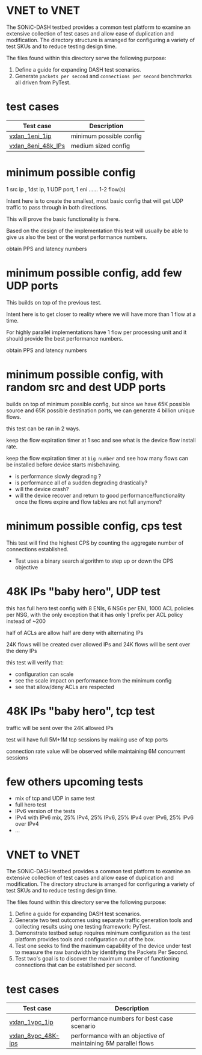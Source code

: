 # VNET to VNET 

The SONiC-DASH testbed provides a common test platform to examine an extensive collection of test cases and allow ease of duplication and modification.  The directory structure is arranged for configuring a variety of test SKUs and to reduce testing design time.

The files found within this directory serve the following purpose:
1. Define a guide for expanding DASH test scenarios.
2. Generate `packets per second` and `connections per second` benchmarks all driven from PyTest.


# test cases

| Test case                                      | Description                                               |
| ---------------------------------------------- | --------------------------------------------------------- |
| [vxlan_1eni_1ip](one-ip)                       | minimum possible config                                   |
| [vxlan_8eni_48k_IPs](48K-ips)                  | medium sized config                                       |



# minimum possible config
1 src ip , 1dst ip, 1 UDP port, 1 eni ...... 1-2 flow(s)

Intent here is to create the smallest, most basic config that will get UDP traffic to pass through in both directions.

This will prove the basic functionality is there.

Based on the design of the implementation this test will usually be able to give us also the best or the worst performance numbers.

obtain PPS and latency numbers

# minimum possible config, add few UDP ports
This builds on top of the previous test.

Intent here is to get closer to reality where we will have more than 1 flow at a time.

For highly parallel implementations have 1 flow per processing unit and it should provide the best performance numbers. 

obtain PPS and latency numbers

# minimum possible config, with random src and dest UDP ports
builds on top of minimum possible config, but since we have 65K possible source and 65K possible destination ports, we can generate 4 billion unique flows.

this test can be ran in 2 ways.

keep the flow expiration timer at 1 sec and see what is the device flow install rate.

keep the flow expiration timer at `big number` and see how many flows can be installed before device starts misbehaving.

  - is performance slowly degrading ?
  - is performance all of a sudden degrading drastically?
  - will the device crash?
  - will the device recover and return to good performance/functionality once the flows expire and flow tables are not full anymore?

# minimum possible config, cps test
This test will find the highest CPS by counting the aggregate number of connections established.
- Test uses a binary search algorithm to step up or down the CPS objective



# 48K IPs "baby hero", UDP test
this has full hero test config with 8 ENIs, 6 NSGs per ENI, 1000 ACL policies per NSG, with the only exception that it has only 1 prefix per ACL policy instead of ~200

half of ACLs are allow half are deny with alternating IPs

24K flows will be created over allowed IPs and 24K flows will be sent over the deny IPs

this test will verify that:
  - configuration can scale
  - see the scale impact on performance from the minimum config
  - see that allow/deny ACLs are respected

# 48K IPs "baby hero", tcp test
traffic will be sent over the 24K allowed IPs

test will have full 5M+1M tcp sessions by making use of tcp ports

connection rate value will be observed while maintaining 6M concurrent sessions

# few others upcoming tests
  - mix of tcp and UDP in same test
  - full hero test
  - IPv6 version of the tests
  - IPv4 with IPv6 mix, 25% IPv4, 25% IPv6, 25% IPv4 over IPv6, 25% IPv6 over IPv4
  - ...
# VNET to VNET 

The SONiC-DASH testbed provides a common test platform to examine an extensive collection of test cases and allow ease of duplication and modification.  The directory structure is arranged for configuring a variety of test SKUs and to reduce testing design time.

The files found within this directory serve the following purpose:
1. Define a guide for expanding DASH test scenarios.
2. Generate two test outcomes using separate traffic generation tools and collecting results using one testing framework: PyTest.
3. Demonstrate testbed setup requires minimum configuration as the test platform provides tools and configuration out of the box.
4. Test one seeks to find the maximum capability of the device under test to measure the raw bandwidth by identifying the Packets Per Second.
5. Test two's goal is to discover the maximum number of functioning connections that can be established per second.


# test cases

| Test case                                      | Description                                                    |
| ---------------------------------------------- | -------------------------------------------------------------- |
| [vxlan_1vpc_1ip](one-ip/README.md)             | performance numbers for best case scenario                     |
| [vxlan_8vpc_48K-ips](48K-ips/README.md)        | performance with an objective of maintaining 6M parallel flows |
